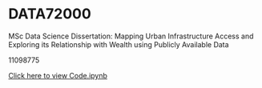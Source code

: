 # DATA72000
MSc Data Science Dissertation: Mapping Urban Infrastructure Access and Exploring its Relationship with Wealth using Publicly Available Data

11098775

[Click here to view Code.ipynb](Code.ipynb)


